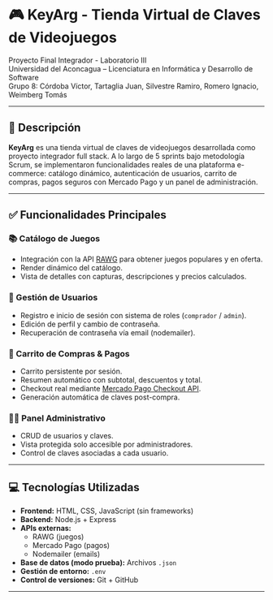 # 🎮 KeyArg - Tienda Virtual de Claves de Videojuegos

Proyecto Final Integrador - Laboratorio III  
Universidad del Aconcagua – Licenciatura en Informática y Desarrollo de Software  
Grupo 8: Córdoba Víctor, Tartaglia Juan, Silvestre Ramiro, Romero Ignacio, Weimberg Tomás  

---

## 🚀 Descripción

**KeyArg** es una tienda virtual de claves de videojuegos desarrollada como proyecto integrador full stack. A lo largo de 5 sprints bajo metodología Scrum, se implementaron funcionalidades reales de una plataforma e-commerce: catálogo dinámico, autenticación de usuarios, carrito de compras, pagos seguros con Mercado Pago y un panel de administración.

---

## ✅ Funcionalidades Principales

### 📚 Catálogo de Juegos
- Integración con la API [RAWG](https://rawg.io/apidocs) para obtener juegos populares y en oferta.
- Render dinámico del catálogo.
- Vista de detalles con capturas, descripciones y precios calculados.

### 🔐 Gestión de Usuarios
- Registro e inicio de sesión con sistema de roles (`comprador` / `admin`).
- Edición de perfil y cambio de contraseña.
- Recuperación de contraseña vía email (nodemailer).

### 🛒 Carrito de Compras & Pagos
- Carrito persistente por sesión.
- Resumen automático con subtotal, descuentos y total.
- Checkout real mediante [Mercado Pago Checkout API](https://www.mercadopago.com.ar/developers/es/docs/checkout-pro/introduction).
- Generación automática de claves post-compra.

### 🧑‍💼 Panel Administrativo
- CRUD de usuarios y claves.
- Vista protegida solo accesible por administradores.
- Control de claves asociadas a cada usuario.

---

## 💻 Tecnologías Utilizadas

- **Frontend:** HTML, CSS, JavaScript (sin frameworks)
- **Backend:** Node.js + Express
- **APIs externas:**  
  - RAWG (juegos)
  - Mercado Pago (pagos)
  - Nodemailer (emails)
- **Base de datos (modo prueba):** Archivos `.json`
- **Gestión de entorno:** `.env`
- **Control de versiones:** Git + GitHub

---
